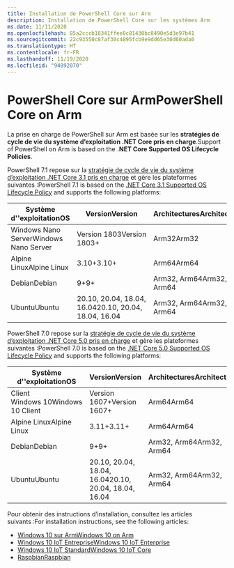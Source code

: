 ```yaml
---
title: Installation de PowerShell Core sur Arm
description: Installation de PowerShell Core sur les systèmes Arm
ms.date: 11/11/2020
ms.openlocfilehash: 85a2cccb18341ffee8c81430bc8490e5d3e97b41
ms.sourcegitcommit: 22c93550c87af30c4895fcb9e9dd65e30d60ada0
ms.translationtype: HT
ms.contentlocale: fr-FR
ms.lasthandoff: 11/19/2020
ms.locfileid: "94892070"
---
```

# <a name="powershell-core-on-arm"></a><span data-ttu-id="c6525-103">PowerShell Core sur Arm</span><span class="sxs-lookup"><span data-stu-id="c6525-103">PowerShell Core on Arm</span></span>

<span data-ttu-id="c6525-104">La prise en charge de PowerShell sur Arm est basée sur les **stratégies de cycle de vie du système d’exploitation .NET Core pris en charge**.</span><span class="sxs-lookup"><span data-stu-id="c6525-104">Support of PowerShell on Arm is based on the **.NET Core Supported OS Lifecycle Policies**.</span></span>

<span data-ttu-id="c6525-105">PowerShell 7.1 repose sur la [stratégie de cycle de vie du système d’exploitation .NET Core 3.1 pris en charge](https://github.com/dotnet/core/blob/master/release-notes/3.1/3.1-supported-os.md) et gère les plateformes suivantes :</span><span class="sxs-lookup"><span data-stu-id="c6525-105">PowerShell 7.1 is based on the [.NET Core 3.1 Supported OS Lifecycle Policy](https://github.com/dotnet/core/blob/master/release-notes/3.1/3.1-supported-os.md) and supports the following platforms:</span></span>

|         <span data-ttu-id="c6525-106">Système d''exploitation</span><span class="sxs-lookup"><span data-stu-id="c6525-106">OS</span></span>          |          <span data-ttu-id="c6525-107">Version</span><span class="sxs-lookup"><span data-stu-id="c6525-107">Version</span></span>           | <span data-ttu-id="c6525-108">Architectures</span><span class="sxs-lookup"><span data-stu-id="c6525-108">Architectures</span></span> |          <span data-ttu-id="c6525-109">Cycle de vie</span><span class="sxs-lookup"><span data-stu-id="c6525-109">Lifecycle</span></span>           |
| ------------------- | -------------------------- | ------------- | ---------------------------- |
| <span data-ttu-id="c6525-110">Windows Nano Server</span><span class="sxs-lookup"><span data-stu-id="c6525-110">Windows Nano Server</span></span> | <span data-ttu-id="c6525-111">Version 1803</span><span class="sxs-lookup"><span data-stu-id="c6525-111">Version 1803+</span></span>              | <span data-ttu-id="c6525-112">Arm32</span><span class="sxs-lookup"><span data-stu-id="c6525-112">Arm32</span></span>         | <span data-ttu-id="c6525-113">[Windows][Windows-lifecycle]</span><span class="sxs-lookup"><span data-stu-id="c6525-113">[Windows][Windows-lifecycle]</span></span> |
| <span data-ttu-id="c6525-114">Alpine Linux</span><span class="sxs-lookup"><span data-stu-id="c6525-114">Alpine Linux</span></span>        | <span data-ttu-id="c6525-115">3.10+</span><span class="sxs-lookup"><span data-stu-id="c6525-115">3.10+</span></span>                      | <span data-ttu-id="c6525-116">Arm64</span><span class="sxs-lookup"><span data-stu-id="c6525-116">Arm64</span></span>         | <span data-ttu-id="c6525-117">[Alpine][Alpine-lifecycle]</span><span class="sxs-lookup"><span data-stu-id="c6525-117">[Alpine][Alpine-lifecycle]</span></span>   |
| <span data-ttu-id="c6525-118">Debian</span><span class="sxs-lookup"><span data-stu-id="c6525-118">Debian</span></span>              | <span data-ttu-id="c6525-119">9+</span><span class="sxs-lookup"><span data-stu-id="c6525-119">9+</span></span>                         | <span data-ttu-id="c6525-120">Arm32, Arm64</span><span class="sxs-lookup"><span data-stu-id="c6525-120">Arm32, Arm64</span></span>  | <span data-ttu-id="c6525-121">[Debian][Debian-lifecycle]</span><span class="sxs-lookup"><span data-stu-id="c6525-121">[Debian][Debian-lifecycle]</span></span>   |
| <span data-ttu-id="c6525-122">Ubuntu</span><span class="sxs-lookup"><span data-stu-id="c6525-122">Ubuntu</span></span>              | <span data-ttu-id="c6525-123">20.10, 20.04, 18.04, 16.04</span><span class="sxs-lookup"><span data-stu-id="c6525-123">20.10, 20.04, 18.04, 16.04</span></span> | <span data-ttu-id="c6525-124">Arm32, Arm64</span><span class="sxs-lookup"><span data-stu-id="c6525-124">Arm32, Arm64</span></span>  | <span data-ttu-id="c6525-125">[Ubuntu][Ubuntu-lifecycle]</span><span class="sxs-lookup"><span data-stu-id="c6525-125">[Ubuntu][Ubuntu-lifecycle]</span></span>   |

<span data-ttu-id="c6525-126">PowerShell 7.0 repose sur la [stratégie de cycle de vie du système d’exploitation .NET Core 5.0 pris en charge](https://github.com/dotnet/core/blob/master/release-notes/5.0/5.0-supported-os.md) et gère les plateformes suivantes :</span><span class="sxs-lookup"><span data-stu-id="c6525-126">PowerShell 7.0 is based on the [.NET Core 5.0 Supported OS Lifecycle Policy](https://github.com/dotnet/core/blob/master/release-notes/5.0/5.0-supported-os.md) and supports the following platforms:</span></span>

|        <span data-ttu-id="c6525-127">Système d''exploitation</span><span class="sxs-lookup"><span data-stu-id="c6525-127">OS</span></span>         |          <span data-ttu-id="c6525-128">Version</span><span class="sxs-lookup"><span data-stu-id="c6525-128">Version</span></span>           | <span data-ttu-id="c6525-129">Architectures</span><span class="sxs-lookup"><span data-stu-id="c6525-129">Architectures</span></span> |          <span data-ttu-id="c6525-130">Cycle de vie</span><span class="sxs-lookup"><span data-stu-id="c6525-130">Lifecycle</span></span>           |
| ----------------- | -------------------------- | ------------- | ---------------------------- |
| <span data-ttu-id="c6525-131">Client Windows 10</span><span class="sxs-lookup"><span data-stu-id="c6525-131">Windows 10 Client</span></span> | <span data-ttu-id="c6525-132">Version 1607+</span><span class="sxs-lookup"><span data-stu-id="c6525-132">Version 1607+</span></span>              | <span data-ttu-id="c6525-133">Arm64</span><span class="sxs-lookup"><span data-stu-id="c6525-133">Arm64</span></span>         | <span data-ttu-id="c6525-134">[Windows][Windows-lifecycle]</span><span class="sxs-lookup"><span data-stu-id="c6525-134">[Windows][Windows-lifecycle]</span></span> |
| <span data-ttu-id="c6525-135">Alpine Linux</span><span class="sxs-lookup"><span data-stu-id="c6525-135">Alpine Linux</span></span>      | <span data-ttu-id="c6525-136">3.11+</span><span class="sxs-lookup"><span data-stu-id="c6525-136">3.11+</span></span>                      | <span data-ttu-id="c6525-137">Arm64</span><span class="sxs-lookup"><span data-stu-id="c6525-137">Arm64</span></span>         | <span data-ttu-id="c6525-138">[Alpine][Alpine-lifecycle]</span><span class="sxs-lookup"><span data-stu-id="c6525-138">[Alpine][Alpine-lifecycle]</span></span>   |
| <span data-ttu-id="c6525-139">Debian</span><span class="sxs-lookup"><span data-stu-id="c6525-139">Debian</span></span>            | <span data-ttu-id="c6525-140">9+</span><span class="sxs-lookup"><span data-stu-id="c6525-140">9+</span></span>                         | <span data-ttu-id="c6525-141">Arm32, Arm64</span><span class="sxs-lookup"><span data-stu-id="c6525-141">Arm32, Arm64</span></span>  | <span data-ttu-id="c6525-142">[Debian][Debian-lifecycle]</span><span class="sxs-lookup"><span data-stu-id="c6525-142">[Debian][Debian-lifecycle]</span></span>   |
| <span data-ttu-id="c6525-143">Ubuntu</span><span class="sxs-lookup"><span data-stu-id="c6525-143">Ubuntu</span></span>            | <span data-ttu-id="c6525-144">20.10, 20.04, 18.04, 16.04</span><span class="sxs-lookup"><span data-stu-id="c6525-144">20.10, 20.04, 18.04, 16.04</span></span> | <span data-ttu-id="c6525-145">Arm32, Arm64</span><span class="sxs-lookup"><span data-stu-id="c6525-145">Arm32, Arm64</span></span>  | <span data-ttu-id="c6525-146">[Ubuntu][Ubuntu-lifecycle]</span><span class="sxs-lookup"><span data-stu-id="c6525-146">[Ubuntu][Ubuntu-lifecycle]</span></span>   |

[Windows-lifecycle]: https://support.microsoft.com/help/13853/windows-lifecycle-fact-sheet
[Alpine-lifecycle]: https://wiki.alpinelinux.org/wiki/Alpine_Linux:Releases
[Debian-lifecycle]: https://wiki.debian.org/DebianReleases
[Ubuntu-lifecycle]: https://wiki.ubuntu.com/Releases

<span data-ttu-id="c6525-147">Pour obtenir des instructions d’installation, consultez les articles suivants :</span><span class="sxs-lookup"><span data-stu-id="c6525-147">For installation instructions, see the following articles:</span></span>

- [<span data-ttu-id="c6525-148">Windows 10 sur Arm</span><span class="sxs-lookup"><span data-stu-id="c6525-148">Windows 10 on Arm</span></span>](installing-powershell-core-on-windows.md#installing-the-zip-package)
- [<span data-ttu-id="c6525-149">Windows 10 IoT Entreprise</span><span class="sxs-lookup"><span data-stu-id="c6525-149">Windows 10 IoT Enterprise</span></span>](installing-powershell-core-on-windows.md#deploying-on-windows-10-iot-enterprise)
- [<span data-ttu-id="c6525-150">Windows 10 IoT Standard</span><span class="sxs-lookup"><span data-stu-id="c6525-150">Windows 10 IoT Core</span></span>](installing-powershell-core-on-windows.md#deploying-on-windows-10-iot-core)
- [<span data-ttu-id="c6525-151">Raspbian</span><span class="sxs-lookup"><span data-stu-id="c6525-151">Raspbian</span></span>](installing-powershell-core-on-linux.md#raspbian)
